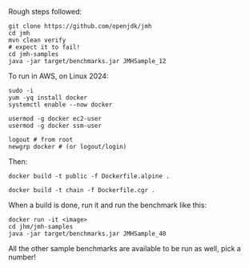 Rough steps followed:

```
git clone https://github.com/openjdk/jmh
cd jmh
mvn clean verify
# expect it to fail!
cd jmh-samples
java -jar target/benchmarks.jar JMHSample_12
```

To run in AWS, on Linux 2024:
```
sudo -i
yum -yq install docker
systemctl enable --now docker

usermod -g docker ec2-user
usermod -g docker ssm-user

logout # from root
newgrp docker # (or logout/login)
```

Then:
```
docker build -t public -f Dockerfile.alpine .

docker build -t chain -f Dockerfile.cgr .
```

When a build is done, run it and run the benchmark like this:
```
docker run -it <image> 
cd jhm/jmh-samples
java -jar target/benchmarks.jar JMHSample_40
```

All the other sample benchmarks are available to be run as well, pick a number!
